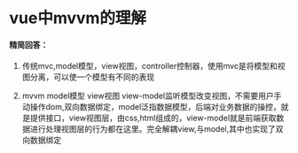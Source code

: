 # vue中mvvm的理解

#### 精简回答：

1. 传统mvc,model模型，view视图，controller控制器，使用mvc是将模型和视图分离，可以使一个模型有不同的表现

2. mvvm model模型 view视图 view-model监听模型改变视图，不需要用户手动操作dom,双向数据绑定，model泛指数据模型，后端对业务数据的操控，就是提供接口，view视图层，由css,html组成的，view-model就是前端获取数据进行处理视图层的行为都在这里。完全解耦view,与model,其中也实现了双向数据绑定










